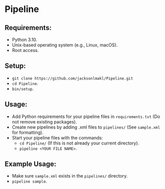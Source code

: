 # Pipeline

## Requirements:
- Python 3.10.
- Unix-based operating system (e.g., Linux, macOS).
- Root access.
## Setup:
- ``git clone https://github.com/jacksonlmakl/Pipeline.git``
- ``cd Pipeline``.
- ``bin/setup``.


## Usage:
- Add Python requirements for your pipeline files in ``requirements.txt`` (Do not remove existing packages).
- Create new pipelines by adding .xml files to ``pipelines/`` (See ``sample.xml`` for formatting).
- Start your pipeline files with the commands:
  	- ``cd Pipeline/`` (If this is not already your current directory).
	- ``pipeline <YOUR FILE NAME>``.
 ## Example Usage:
 - Make sure ``sample.xml`` exists in the ``pipelines/`` directory.
 - ``pipeline sample``.
